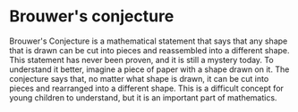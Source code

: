 # Brouwer's conjecture

Brouwer's Conjecture is a mathematical statement that says that any shape that is drawn can be cut into pieces and reassembled into a different shape. This statement has never been proven, and it is still a mystery today. To understand it better, imagine a piece of paper with a shape drawn on it. The conjecture says that, no matter what shape is drawn, it can be cut into pieces and rearranged into a different shape. This is a difficult concept for young children to understand, but it is an important part of mathematics.
